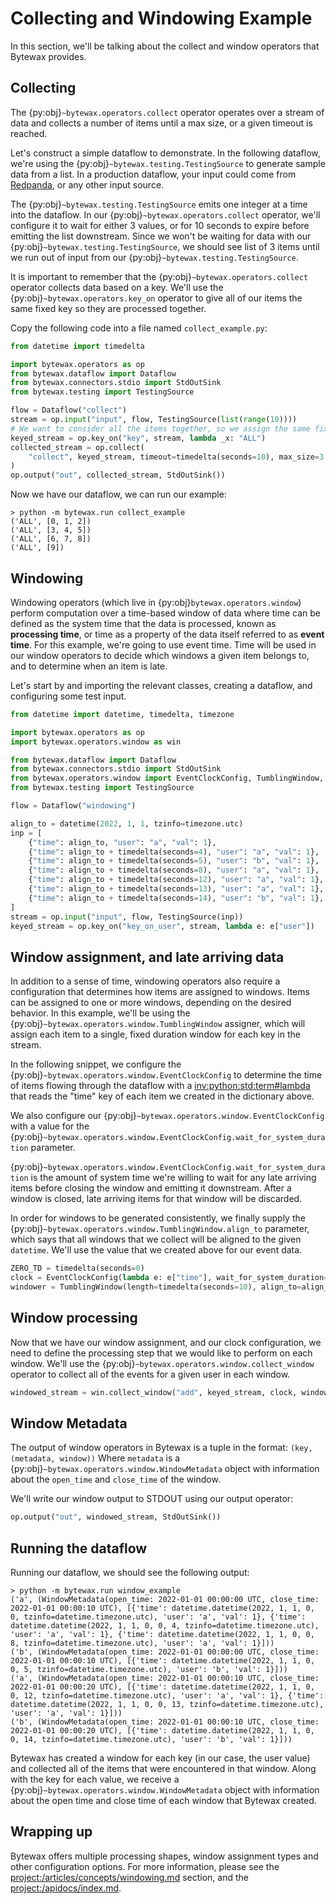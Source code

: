 # Collecting and Windowing Example

In this section, we'll be talking about the collect and window
operators that Bytewax provides.

## Collecting

The {py:obj}`~bytewax.operators.collect` operator operates over a
stream of data and collects a number of items until a max size, or a
given timeout is reached.

Let's construct a simple dataflow to demonstrate. In the following
dataflow, we're using the {py:obj}`~bytewax.testing.TestingSource` to
generate sample data from a list. In a production dataflow, your input
could come from [Redpanda](https://redpanda.com/), or any other input
source.

The {py:obj}`~bytewax.testing.TestingSource` emits one integer at a
time into the dataflow. In our {py:obj}`~bytewax.operators.collect`
operator, we'll configure it to wait for either 3 values, or for 10
seconds to expire before emitting the list downstream. Since we won't
be waiting for data with our {py:obj}`~bytewax.testing.TestingSource`,
we should see list of 3 items until we run out of input from our
{py:obj}`~bytewax.testing.TestingSource`.

It is important to remember that the
{py:obj}`~bytewax.operators.collect` operator collects data based on a
key. We'll use the {py:obj}`~bytewax.operators.key_on` operator to
give all of our items the same fixed key so they are processed
together.

Copy the following code into a file named `collect_example.py`:

```python
from datetime import timedelta

import bytewax.operators as op
from bytewax.dataflow import Dataflow
from bytewax.connectors.stdio import StdOutSink
from bytewax.testing import TestingSource

flow = Dataflow("collect")
stream = op.input("input", flow, TestingSource(list(range(10))))
# We want to consider all the items together, so we assign the same fixed key to each of them.
keyed_stream = op.key_on("key", stream, lambda _x: "ALL")
collected_stream = op.collect(
    "collect", keyed_stream, timeout=timedelta(seconds=10), max_size=3
)
op.output("out", collected_stream, StdOutSink())
```

Now we have our dataflow, we can run our example:

```shell
> python -m bytewax.run collect_example
('ALL', [0, 1, 2])
('ALL', [3, 4, 5])
('ALL', [6, 7, 8])
('ALL', [9])
```

## Windowing

Windowing operators (which live in {py:obj}`bytewax.operators.window`)
perform computation over a time-based window of data where time can be
defined as the system time that the data is processed, known as
**processing time**, or time as a property of the data itself referred
to as **event time**. For this example, we're going to use event time.
Time will be used in our window operators to decide which windows a
given item belongs to, and to determine when an item is late.

Let's start by and importing the relevant classes, creating a
dataflow, and configuring some test input.

```python
from datetime import datetime, timedelta, timezone

import bytewax.operators as op
import bytewax.operators.window as win

from bytewax.dataflow import Dataflow
from bytewax.connectors.stdio import StdOutSink
from bytewax.operators.window import EventClockConfig, TumblingWindow, WindowMetadata
from bytewax.testing import TestingSource

flow = Dataflow("windowing")

align_to = datetime(2022, 1, 1, tzinfo=timezone.utc)
inp = [
    {"time": align_to, "user": "a", "val": 1},
    {"time": align_to + timedelta(seconds=4), "user": "a", "val": 1},
    {"time": align_to + timedelta(seconds=5), "user": "b", "val": 1},
    {"time": align_to + timedelta(seconds=8), "user": "a", "val": 1},
    {"time": align_to + timedelta(seconds=12), "user": "a", "val": 1},
    {"time": align_to + timedelta(seconds=13), "user": "a", "val": 1},
    {"time": align_to + timedelta(seconds=14), "user": "b", "val": 1},
]
stream = op.input("input", flow, TestingSource(inp))
keyed_stream = op.key_on("key_on_user", stream, lambda e: e["user"])
```

## Window assignment, and late arriving data

In addition to a sense of time, windowing operators also require a
configuration that determines how items are assigned to windows. Items
can be assigned to one or more windows, depending on the desired
behavior. In this example, we'll be using the
{py:obj}`~bytewax.operators.window.TumblingWindow` assigner, which
will assign each item to a single, fixed duration window for each key
in the stream.

In the following snippet, we configure the
{py:obj}`~bytewax.operators.window.EventClockConfig` to determine the
time of items flowing through the dataflow with a
<inv:python:std:term#lambda> that reads the "time" key of each item we
created in the dictionary above.

We also configure our
{py:obj}`~bytewax.operators.window.EventClockConfig` with a value for
the
{py:obj}`~bytewax.operators.window.EventClockConfig.wait_for_system_duration`
parameter.

{py:obj}`~bytewax.operators.window.EventClockConfig.wait_for_system_duration`
is the amount of system time we're willing to wait for any late
arriving items before closing the window and emitting it downstream.
After a window is closed, late arriving items for that window will be
discarded.

In order for windows to be generated consistently, we finally supply
the {py:obj}`~bytewax.operators.window.TumblingWindow.align_to`
parameter, which says that all windows that we collect will be aligned
to the given `datetime`. We'll use the value that we created above for
our event data.

```python
ZERO_TD = timedelta(seconds=0)
clock = EventClockConfig(lambda e: e["time"], wait_for_system_duration=ZERO_TD)
windower = TumblingWindow(length=timedelta(seconds=10), align_to=align_to)
```

## Window processing

Now that we have our window assignment, and our clock configuration,
we need to define the processing step that we would like to perform on
each window. We'll use the
{py:obj}`~bytewax.operators.window.collect_window` operator to collect
all of the events for a given user in each window.

```python
windowed_stream = win.collect_window("add", keyed_stream, clock, windower)
```

## Window Metadata

The output of window operators in Bytewax is a tuple in the format:
`(key, (metadata, window))` Where `metadata` is a
{py:obj}`~bytewax.operators.window.WindowMetadata` object with
information about the `open_time` and `close_time` of the window.

We'll write our window output to STDOUT using our output operator:

```python
op.output("out", windowed_stream, StdOutSink())
```

## Running the dataflow

Running our dataflow, we should see the following output:

```shell
> python -m bytewax.run window_example
('a', (WindowMetadata(open_time: 2022-01-01 00:00:00 UTC, close_time: 2022-01-01 00:00:10 UTC), [{'time': datetime.datetime(2022, 1, 1, 0, 0, tzinfo=datetime.timezone.utc), 'user': 'a', 'val': 1}, {'time': datetime.datetime(2022, 1, 1, 0, 0, 4, tzinfo=datetime.timezone.utc), 'user': 'a', 'val': 1}, {'time': datetime.datetime(2022, 1, 1, 0, 0, 8, tzinfo=datetime.timezone.utc), 'user': 'a', 'val': 1}]))
('b', (WindowMetadata(open_time: 2022-01-01 00:00:00 UTC, close_time: 2022-01-01 00:00:10 UTC), [{'time': datetime.datetime(2022, 1, 1, 0, 0, 5, tzinfo=datetime.timezone.utc), 'user': 'b', 'val': 1}]))
('a', (WindowMetadata(open_time: 2022-01-01 00:00:10 UTC, close_time: 2022-01-01 00:00:20 UTC), [{'time': datetime.datetime(2022, 1, 1, 0, 0, 12, tzinfo=datetime.timezone.utc), 'user': 'a', 'val': 1}, {'time': datetime.datetime(2022, 1, 1, 0, 0, 13, tzinfo=datetime.timezone.utc), 'user': 'a', 'val': 1}]))
('b', (WindowMetadata(open_time: 2022-01-01 00:00:10 UTC, close_time: 2022-01-01 00:00:20 UTC), [{'time': datetime.datetime(2022, 1, 1, 0, 0, 14, tzinfo=datetime.timezone.utc), 'user': 'b', 'val': 1}]))
```

Bytewax has created a window for each key (in our case, the user
value) and collected all of the items that were encountered in that
window. Along with the key for each value, we receive a
{py:obj}`~bytewax.operators.window.WindowMetadata` object with
information about the open time and close time of each window that
Bytewax created.

## Wrapping up

Bytewax offers multiple processing shapes, window assignment types and
other configuration options. For more information, please see the
<project:/articles/concepts/windowing.md> section, and the
<project:/apidocs/index.md>.
